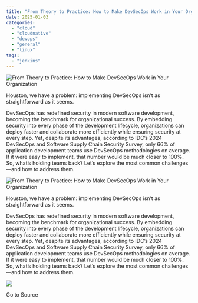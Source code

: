 ```yaml
---
title: "From Theory to Practice: How to Make DevSecOps Work in Your Organization"
date: 2025-01-03
categories: 
  - "cloud"
  - "cloudnative"
  - "devops"
  - "general"
  - "linux"
tags: 
  - "jenkins"
---
```


![From Theory to Practice: How to Make DevSecOps Work in Your Organization](https://blog.aquasec.com/hubfs/blog-main-DevSecOps-Buyers-Guide-1200x628-2024%20final.jpg)

Houston, we have a problem: implementing DevSecOps isn’t as straightforward as it seems.

DevSecOps has redefined security in modern software development, becoming the benchmark for organizational success. By embedding security into every phase of the development lifecycle, organizations can deploy faster and collaborate more efficiently while ensuring security at every step. Yet, despite its advantages, according to IDC’s 2024 DevSecOps and Software Supply Chain Security Survey, only 66% of application development teams use DevSecOps methodologies on average. If it were easy to implement, that number would be much closer to 100%. So, what’s holding teams back? Let’s explore the most common challenges—and how to address them. 

![From Theory to Practice: How to Make DevSecOps Work in Your Organization](https://blog.aquasec.com/hubfs/blog-main-DevSecOps-Buyers-Guide-1200x628-2024%20final.jpg)

Houston, we have a problem: implementing DevSecOps isn’t as straightforward as it seems.

DevSecOps has redefined security in modern software development, becoming the benchmark for organizational success. By embedding security into every phase of the development lifecycle, organizations can deploy faster and collaborate more efficiently while ensuring security at every step. Yet, despite its advantages, according to IDC’s 2024 DevSecOps and Software Supply Chain Security Survey, only 66% of application development teams use DevSecOps methodologies on average. If it were easy to implement, that number would be much closer to 100%. So, what’s holding teams back? Let’s explore the most common challenges—and how to address them. 

![](https://track.hubspot.com/__ptq.gif?a=1665891&k=14&r=https%3A%2F%2Fblog.aquasec.com%2Ffrom-theory-to-practice-how-to-make-devsecops-work-in-your-organization&bu=https%253A%252F%252Fblog.aquasec.com&bvt=rss)

Go to Source
